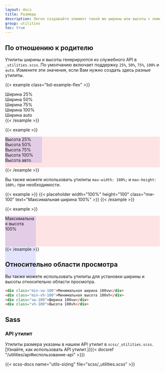 ```yaml
---
layout: docs
title: Размеры
description: Легко создавайте элемент такой же ширины или высоты с помощью наших утилит для ширины и высоты.
group: utilities
toc: true
---
```


## По отношению к родителю

Утилиты ширины и высоты генерируются из служебного API в `_utilities.scss`. По умолчанию включает поддержку `25%`, `50%`, `75%`, `100%` и `auto`. Измените эти значения, если Вам нужно создать здесь разные утилиты.

{{< example class="bd-example-flex" >}}
<div class="w-25 p-3">Ширина 25%</div>
<div class="w-50 p-3">Ширина 50%</div>
<div class="w-75 p-3">Ширина 75%</div>
<div class="w-100 p-3">Ширина 100%</div>
<div class="w-auto p-3">Ширина auto</div>
{{< /example >}}

{{< example >}}
<div style="height: 100px; background-color: rgba(255,0,0,0.1);">
  <div class="h-25 d-inline-block" style="width: 120px; background-color: rgba(0,0,255,.1)">Высота 25%</div>
  <div class="h-50 d-inline-block" style="width: 120px; background-color: rgba(0,0,255,.1)">Высота 50%</div>
  <div class="h-75 d-inline-block" style="width: 120px; background-color: rgba(0,0,255,.1)">Высота 75%</div>
  <div class="h-100 d-inline-block" style="width: 120px; background-color: rgba(0,0,255,.1)">Высота 100%</div>
  <div class="h-auto d-inline-block" style="width: 120px; background-color: rgba(0,0,255,.1)">Высота авто</div>
</div>
{{< /example >}}

Вы также можете использовать утилиты `max-width: 100%;` и `max-height: 100%;` при необходимости.

{{< example >}}
{{< placeholder width="100%" height="100" class="mw-100" text="Максимальная ширина 100%" >}}
{{< /example >}}

{{< example >}}
<div style="height: 100px; background-color: rgba(255,0,0,.1);">
  <div class="mh-100" style="width: 100px; height: 200px; background-color: rgba(0,0,255,.1);">Максимальная высота 100%</div>
</div>
{{< /example >}}

## Относительно области просмотра

Вы также можете использовать утилиты для установки ширины и высоты относительно области просмотра.

```html
<div class="min-vw-100">Минимальная ширина 100vw</div>
<div class="min-vh-100">Минимальная высота 100vh</div>
<div class="vw-100">Ширина 100vw</div>
<div class="vh-100">Высота 100vh</div>
```

## Sass

### API утилит

Утилиты размера указаны в нашем API утилит в `scss/_utilities.scss`. [Узнайте, как использовать API утилит.]({{< docsref "/utilities/api#использование-api" >}})

{{< scss-docs name="utils-sizing" file="scss/_utilities.scss" >}}
